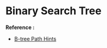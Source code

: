 # Binary Search Tree





**Reference  :**

* [B-tree Path Hints](https://github.com/tidwall/btree/blob/master/PATH_HINT.md)




